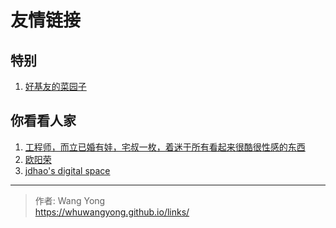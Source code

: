 # 友情链接


## 特别
1. [好基友的菜园子](http://xiangyu.today/)

## 你看看人家
1. [工程师，而立已婚有娃，宅叔一枚，着迷于所有看起来很酷很性感的东西](https://justinyhuang.github.io/)
2. [欧阳荣](https://ouyangrong.com/)
3. [jdhao's digital space](https://jdhao.github.io/)

---

> 作者: Wang Yong  
> https://whuwangyong.github.io/links/
